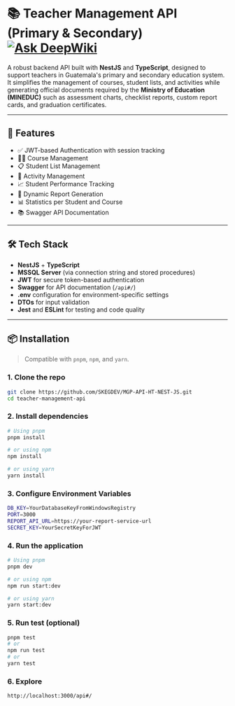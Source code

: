 
# 📚 Teacher Management API (Primary & Secondary) [![Ask DeepWiki](https://deepwiki.com/badge.svg)](https://deepwiki.com/SKEGDEV/MGP-API-HT-NEST-JS)

A robust backend API built with **NestJS** and **TypeScript**, designed to support teachers in Guatemala's primary and secondary education system. It simplifies the management of courses, student lists, and activities while generating official documents required by the **Ministry of Education (MINEDUC)** such as assessment charts, checklist reports, custom report cards, and graduation certificates.

---

## 🚀 Features

- ✅ JWT-based Authentication with session tracking
- 🧑‍🏫 Course Management
- 📋 Student List Management
- 📌 Activity Management
- 📈 Student Performance Tracking
- 🧾 Dynamic Report Generation
- 📊 Statistics per Student and Course
- 📚 Swagger API Documentation

---

## 🛠️ Tech Stack

- **NestJS** + **TypeScript**
- **MSSQL Server** (via connection string and stored procedures)
- **JWT** for secure token-based authentication
- **Swagger** for API documentation (`/api#/`)
- **.env** configuration for environment-specific settings
- **DTOs** for input validation
- **Jest** and **ESLint** for testing and code quality

---

## 📦 Installation

> Compatible with `pnpm`, `npm`, and `yarn`.

### 1. Clone the repo
```bash
git clone https://github.com/SKEGDEV/MGP-API-HT-NEST-JS.git
cd teacher-management-api
```
### 2. Install dependencies
```bash
# Using pnpm
pnpm install

# or using npm
npm install

# or using yarn
yarn install
```
### 3. Configure Environment Variables 
```bash
DB_KEY=YourDatabaseKeyFromWindowsRegistry
PORT=3000
REPORT_API_URL=https://your-report-service-url
SECRET_KEY=YourSecretKeyForJWT
```
### 4. Run the application 
```bash
# Using pnpm
pnpm dev

# or using npm
npm run start:dev

# or using yarn
yarn start:dev
```

### 5. Run test (optional)
```bash
pnpm test
# or
npm run test
# or
yarn test
```

### 6. Explore 
```bash
http://localhost:3000/api#/
```
